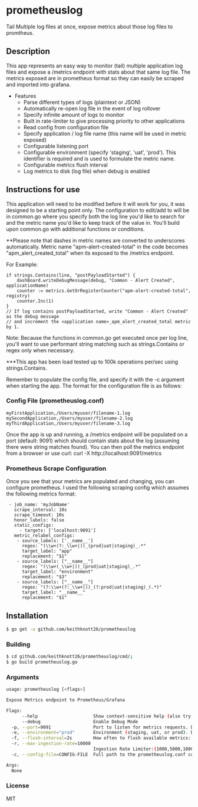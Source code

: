 # prometheuslog
Tail Multiple log files at once, expose metrics about those log files to promtheus.

## Description
This app represents an easy way to monitor (tail) multiple application log files and expose a /metrics endpoint with stats about that same log file. The metrics exposed are in prometheus format so they can easily be scraped and imported into grafana.

* Features
  * Parse different types of logs (plaintext or JSON)
  * Automatically re-open log file in the event of log rollover
  * Specify infinite amount of logs to monitor
  * Built in rate-limiter to give processing priority to other applications
  * Read config from configuration file
  * Specify application / log file name (this name will be used in metric exposed)
  * Configurable listening port
  * Configurable environment (specify 'staging', 'uat', 'prod'). This identifier is required and is used to formulate the metric name.
  * Configurable metrics flush interval
  * Log metrics to disk (log file) when debug is enabled

## Instructions for use
This application will need to be modified before it will work for you, it was designed to be a starting point only. The configuration to edit/add to will be in common.go where you specify both the log line you'd like to search for and the metric name you'd like to keep track of the value in. You'll build upon common.go with additional functions or conditions.

**Please note that dashes in metric names are converted to underscores automatically. Metric name "apm-alert-created-total" in the code becomes "apm_alert_created_total" when its exposed to the /metrics endpoint.

For Example:
```
if strings.Contains(line, "postPayloadStarted") {
    dashBoard.writeDebugMessage(debug, "Common - Alert Created", applicationName)
    counter := metrics.GetOrRegisterCounter("apm-alert-created-total", registry)
    counter.Inc(1)
}
// If log contains postPayloadStarted, write "Common - Alert Created" as the debug message
// and increment the <application name>_apm_alert_created_total metric by 1.
```

Note: Because the functions in common.go get executed once per log line, you'll want to use performant string matching such as strings.Contains or regex only when necessary.

***This app has been load tested up to 100k operations per/sec using strings.Contains.

Remember to populate the config file, and specify it with the -c argument when starting the app. The format for the configuration file is as follows:

### Config File (prometheuslog.conf)
```
myFirstApplication,/Users/myuser/filename-1.log
mySecondApplication,/Users/myuser/filename-2.log
myThirdApplication,/Users/myuser/filename-3.log
```

Once the app is up and running, a /metrics endpoint will be populated on a port (default: 9091) which should contain stats about the log (assuming there were string matches found). You can then poll the metrics endpoint from a browser or use curl: curl -X http://localhost:9091/metrics

### Prometheus Scrape Configuration
Once you see that your metrics are populated and changing, you can configure prometheus.  I used the following scraping config which assumes the following metrics format:   <applicationname>_<environment>_<metricname>

```
 - job_name: 'myJobName'
   scrape_interval: 10s
   scrape_timeout: 10s
   honor_labels: false
   static_configs:
     - targets: ['localhost:9091']
   metric_relabel_configs:
    - source_labels: ['__name__']
      regex: "(\\w+(?:_\\w+|))_(prod|uat|staging)_.*"
      target_label: "app"
      replacement: "$1"
    - source_labels: ["__name__"]
      regex: "(\\w+(_\\w+|))_(prod|uat|staging)_.*"
      target_label: "environment"
      replacement: "$3"
    - source_labels: ["__name__"]
      regex: "(?:\\w+(?:_\\w+|))_(?:prod|uat|staging)_(.*)"
      target_label: "__name__"
      replacement: "$1"
```

## Installation
```bash
$ go get -u github.com/keithknott26/prometheuslog
```
### Building
```bash
$ cd github.com/keithknott26/prometheuslog/cmd/;
$ go build prometheuslog.go
```
### Arguments
```bash
usage: prometheuslog [<flags>]

Expose Metrics endpoint to Prometheus/Grafana

Flags:
      --help                     Show context-sensitive help (also try --help-long and --help-man).
      --debug                    Enable Debug Mode
  -p, --port=9091                Port to listen for metrics requests. Default: 9091
  -e, --environment="prod"       Environment (staging, uat, or prod). Default: prod
  -f, --flush-interval=2s        How often to flush available metrics: (1s,5s,15s,1h,etc) (default: 2s) ...)
  -r, --max-ingestion-rate=10000  
                                 Ingestion Rate Limiter:(1000,5000,10000,etc) in operations per/sec (default: 10000) ...)
  -c, --config-file=CONFIG-FILE  Full path to the prometheuslog.conf config file.

Args:
  None
```

### License
MIT